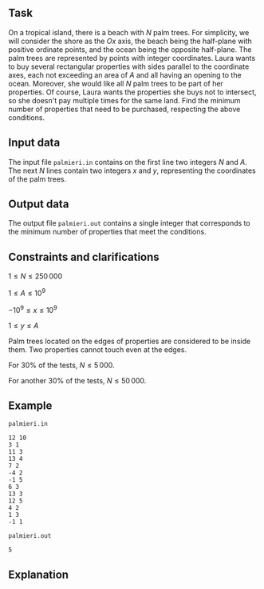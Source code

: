 ## Task

On a tropical island, there is a beach with $N$ palm trees. For simplicity, we will consider the shore as the $Ox$ axis, the beach being the half-plane with positive ordinate points, and the ocean being the opposite half-plane. The palm trees are represented by points with integer coordinates. Laura wants to buy several rectangular properties with sides parallel to the coordinate axes, each not exceeding an area of $A$ and all having an opening to the ocean. Moreover, she would like all $N$ palm trees to be part of her properties. Of course, Laura wants the properties she buys not to intersect, so she doesn't pay multiple times for the same land. Find the minimum number of properties that need to be purchased, respecting the above conditions.

## Input data

The input file `palmieri.in` contains on the first line two integers $N$ and $A$. The next $N$ lines contain two integers $x$ and $y$, representing the coordinates of the palm trees.

## Output data

The output file `palmieri.out` contains a single integer that corresponds to the minimum number of properties that meet the conditions.

## Constraints and clarifications

$1 \leq N \leq 250\,000$

$1 \leq A \leq 10^9$

$-10^9 \leq x \leq 10^9$

$1 \leq y \leq A$

Palm trees located on the edges of properties are considered to be inside them. Two properties cannot touch even at the edges.

For 30% of the tests, $N \leq 5\,000$. 

For another 30% of the tests, $N \leq 50\,000$.

## Example

`palmieri.in`

```
12 10 
3 1 
11 3 
13 4 
7 2 
-4 2 
-1 5 
6 3 
13 3 
12 5 
4 2 
1 3 
-1 1 
```

`palmieri.out`

```
5 
```

## Explanation
